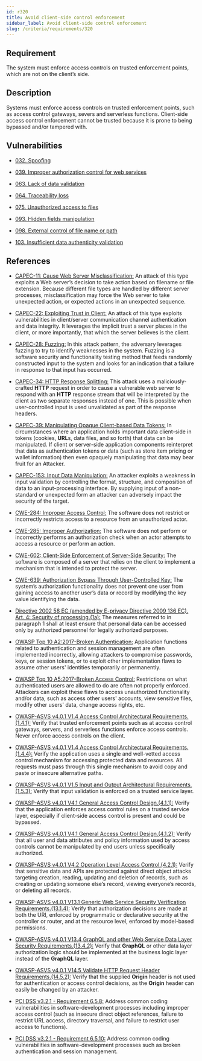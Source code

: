 ```yaml
---
id: r320
title: Avoid client-side control enforcement
sidebar_label: Avoid client-side control enforcement
slug: /criteria/requirements/320
---
```


## Requirement

The system must enforce access controls
on trusted enforcement points,
which are not on the client’s side.

## Description

Systems must enforce access controls
on trusted enforcement points,
such as access control gateways, severs
and serverless functions.
Client-side access control enforcement
cannot be trusted because
it is prone to being bypassed and/or tampered with.

## Vulnerabilities

- [032. Spoofing](/criteria/vulnerabilities/032)

- [039. Improper authorization control for web services](/criteria/vulnerabilities/039)

- [063. Lack of data validation](/criteria/vulnerabilities/063)

- [064. Traceability loss](/criteria/vulnerabilities/064)

- [075. Unauthorized access to files](/criteria/vulnerabilities/075)

- [093. Hidden fields manipulation](/criteria/vulnerabilities/093)

- [098. External control of file name or path](/criteria/vulnerabilities/098)

- [103. Insufficient data authenticity validation](/criteria/vulnerabilities/103)

## References

- [CAPEC-11: Cause Web Server Misclassification:](https://capec.mitre.org/data/definitions/11.html)
An attack of this type
exploits a Web server’s decision
to take action based on filename
or file extension.
Because different file types
are handled by different server processes,
misclassification may force the Web server
to take unexpected action,
or expected actions in an unexpected sequence.

- [CAPEC-22: Exploiting Trust in Client:](https://capec.mitre.org/data/definitions/22.html)
An attack of this type
exploits vulnerabilities in client/server
communication channel authentication
and data integrity.
It leverages the implicit trust
a server places in the client,
or more importantly,
that which the server
believes is the client.

- [CAPEC-28: Fuzzing:](https://capec.mitre.org/data/definitions/28.html)
In this attack pattern,
the adversary leverages fuzzing
to try to identify weaknesses in the system.
Fuzzing is a software security
and functionality testing method
that feeds randomly constructed input
to the system and looks for an indication that a
failure in response to that input has occurred.

- [CAPEC-34: HTTP Response Splitting:](https://capec.mitre.org/data/definitions/34.html)
This attack uses
a maliciously-crafted **HTTP** request
in order to cause a vulnerable web server
to respond with an **HTTP** response stream
that will be interpreted by the client
as two separate responses instead of one.
This is possible
when user-controlled input
is used unvalidated as part
of the response headers.

- [CAPEC-39: Manipulating Opaque Client-based Data Tokens:](https://capec.mitre.org/data/definitions/39.html)
In circumstances where an application holds
important data client-side in tokens
(cookies, **URL**s, data files, and so forth)
that data can be manipulated.
If client or server-side
application components reinterpret
that data as authentication tokens
or data (such as store item pricing or wallet information)
then even opaquely manipulating that data
may bear fruit for an Attacker.

- [CAPEC-153: Input Data Manipulation:](https://capec.mitre.org/data/definitions/153.html)
An attacker exploits
a weakness in input validation
by controlling the format, structure,
and composition of data
to an input-processing interface.
By supplying input of a non-standard
or unexpected form an attacker
can adversely impact the security of the target.

- [CWE-284: Improper Access Control:](https://cwe.mitre.org/data/definitions/284.html)
The software does not restrict
or incorrectly restricts access
to a resource from an unauthorized actor.

- [CWE-285: Improper Authorization:](https://cwe.mitre.org/data/definitions/285.html)
The software does not perform
or incorrectly performs an authorization check
when an actor attempts to access a resource
or perform an action.

- [CWE-602: Client-Side Enforcement of Server-Side Security:](https://cwe.mitre.org/data/definitions/602.html)
The software is composed of a server
that relies on the client
to implement a mechanism
that is intended to protect the server.

- [CWE-639: Authorization Bypass Through User-Controlled Key:](https://cwe.mitre.org/data/definitions/639.html)
The system’s authorization functionality
does not prevent one user
from gaining access to another user’s data
or record by modifying the key value
identifying the data.

- [Directive 2002 58 EC (amended by E-privacy Directive 2009 136 EC). Art. 4: Security of processing.(1a):](https://eur-lex.europa.eu/legal-content/EN/TXT/PDF/?uri=CELEX:02002L0058-20091219)
The measures referred to in paragraph 1
shall at least ensure
that personal data can be accessed only
by authorized personnel
for legally authorized purposes.

- [OWASP Top 10 A2:2017-Broken Authentication:](https://owasp.org/www-project-top-ten/OWASP_Top_Ten_2017/Top_10-2017_A2-Broken_Authentication)
Application functions related to authentication
and session management
are often implemented incorrectly,
allowing attackers to compromise passwords,
keys, or session tokens,
or to exploit other implementation flaws
to assume other users' identities temporarily
or permanently.

- [OWASP Top 10 A5:2017-Broken Access Control:](https://owasp.org/www-project-top-ten/OWASP_Top_Ten_2017/Top_10-2017_A5-Broken_Access_Control)
Restrictions on what authenticated users
are allowed to do
are often not properly enforced.
Attackers can exploit these flaws
to access unauthorized functionality
and/or data,
such as access other users' accounts,
view sensitive files,
modify other users' data, change access rights, etc.

- [OWASP-ASVS v4.0.1 V1.4 Access Control Architectural Requirements.(1.4.1):](https://owasp.org/www-pdf-archive/OWASP_Application_Security_Verification_Standard_4.0-en.pdf)
Verify that trusted enforcement points
such as at access control gateways,
servers, and serverless functions
enforce access controls.
Never enforce access controls on the client.

- [OWASP-ASVS v4.0.1 V1.4 Access Control Architectural Requirements.(1.4.4):](https://owasp.org/www-pdf-archive/OWASP_Application_Security_Verification_Standard_4.0-en.pdf)
Verify the application uses a single
and well-vetted access control mechanism
for accessing protected data and resources. 
All requests must pass through this single mechanism
to avoid copy and paste
or insecure alternative paths.

- [OWASP-ASVS v4.0.1 V1.5 Input and Output Architectural Requirements.(1.5.3):](https://owasp.org/www-pdf-archive/OWASP_Application_Security_Verification_Standard_4.0-en.pdf)
Verify that input validation
is enforced on a trusted service layer.

- [OWASP-ASVS v4.0.1 V4.1 General Access Control Design.(4.1.1):](https://owasp.org/www-pdf-archive/OWASP_Application_Security_Verification_Standard_4.0-en.pdf)
Verify that the application enforces access control rules
on a trusted service layer,
especially if client-side access control
is present and could be bypassed.

- [OWASP-ASVS v4.0.1 V4.1 General Access Control Design.(4.1.2):](https://owasp.org/www-pdf-archive/OWASP_Application_Security_Verification_Standard_4.0-en.pdf)
Verify that all user and data attributes
and policy information used by access controls
cannot be manipulated by end users
unless specifically authorized.

- [OWASP-ASVS v4.0.1 V4.2 Operation Level Access Control.(4.2.1):](https://owasp.org/www-pdf-archive/OWASP_Application_Security_Verification_Standard_4.0-en.pdf)
Verify that sensitive data and APIs
are protected against direct object attacks
targeting creation, reading, updating
and deletion of records,
such as creating
or updating someone else’s record,
viewing everyone’s records,
or deleting all records.

- [OWASP-ASVS v4.0.1 V13.1 Generic Web Service Security Verification Requirements.(13.1.4):](https://owasp.org/www-pdf-archive/OWASP_Application_Security_Verification_Standard_4.0-en.pdf)
Verify that authorization decisions
are made at both the URI,
enforced by programmatic
or declarative security at the controller or router,
and at the resource level,
enforced by model-based permissions.

- [OWASP-ASVS v4.0.1 V13.4 GraphQL and other Web Service Data Layer Security Requirements.(13.4.2):](https://owasp.org/www-pdf-archive/OWASP_Application_Security_Verification_Standard_4.0-en.pdf)
Verify that **GraphQL**
or other data layer authorization logic
should be implemented at the business logic layer
instead of the **GraphQL** layer.

- [OWASP-ASVS v4.0.1 V14.5 Validate HTTP Request Header Requirements.(14.5.2):](https://owasp.org/www-pdf-archive/OWASP_Application_Security_Verification_Standard_4.0-en.pdf)
Verify that the supplied **Origin** header
is not used for authentication or
access control decisions,
as the **Origin** header
can easily be changed by an attacker.

- [PCI DSS v3.2.1 - Requirement 6.5.8:](https://www.pcisecuritystandards.org/documents/PCI_DSS_v3-2-1.pdf)
Address common coding vulnerabilities
in software-development processes
including improper access control
(such as insecure direct object references,
failure to restrict URL access,
directory traversal,
and failure to restrict user access
to functions).

- [PCI DSS v3.2.1 - Requirement 6.5.10:](https://www.pcisecuritystandards.org/documents/PCI_DSS_v3-2-1.pdf)
Address common coding vulnerabilities
in software-development processes
such as broken authentication
and session management.
